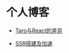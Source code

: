 # 个人博客

- [Taro与React的差异](https://github.com/aiyayao/aiyayao-blog/blob/master/20200115-Taro%E4%B8%8EReact%E7%9A%84%E5%B7%AE%E5%BC%82.md)

- [SSR搭建及加速](https://github.com/aiyayao/aiyayao-blog/blob/master/20200202-SSR%E6%90%AD%E5%BB%BA%E5%8F%8A%E5%8A%A0%E9%80%9F.md)